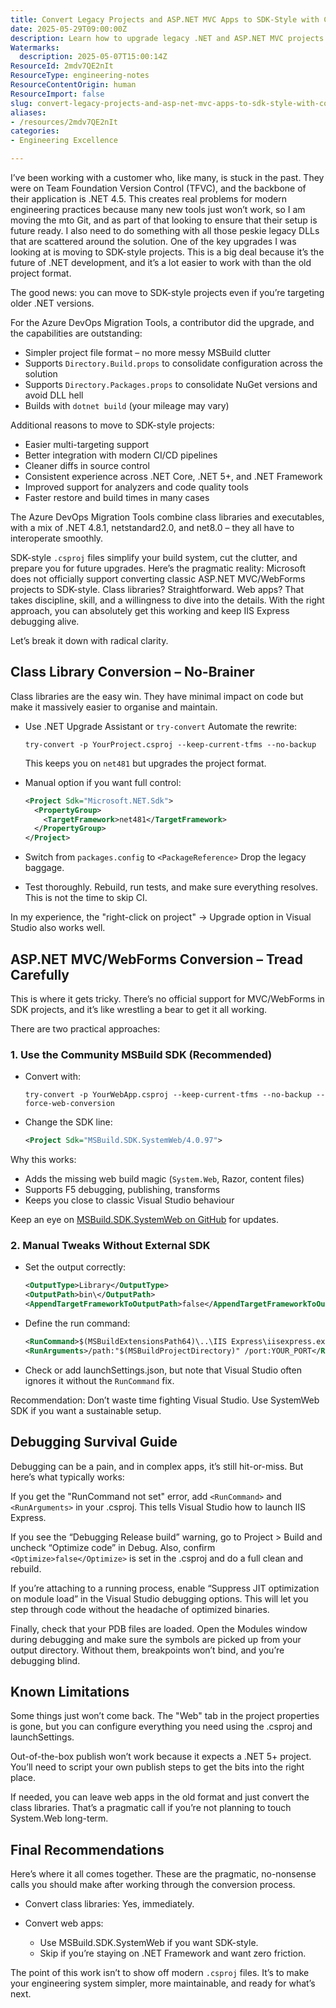 ```yaml
---
title: Convert Legacy Projects and ASP.NET MVC Apps to SDK-Style with Confidence
date: 2025-05-29T09:00:00Z
description: Learn how to upgrade legacy .NET and ASP.NET MVC projects to SDK-style for easier builds, modern tooling, and future readiness, including tips for class libraries and web apps.
Watermarks:
  description: 2025-05-07T15:00:14Z
ResourceId: 2mdv7QE2nIt
ResourceType: engineering-notes
ResourceContentOrigin: human
ResourceImport: false
slug: convert-legacy-projects-and-asp-net-mvc-apps-to-sdk-style-with-confidence
aliases:
- /resources/2mdv7QE2nIt
categories:
- Engineering Excellence

---
```

I’ve been working with a customer who, like many, is stuck in the past. They were on Team Foundation Version Control (TFVC), and the backbone of their application is .NET 4.5. This creates real problems for modern engineering practices because many new tools just won’t work, so I am moving the mto Git, and as part of that looking to ensure that their setup is future ready. I also need to do something with all those peskie legacy DLLs that are scattered around the solution. One of the key upgrades I was looking at is moving to SDK-style projects. This is a big deal because it’s the future of .NET development, and it’s a lot easier to work with than the old project format.

The good news: you can move to SDK-style projects even if you’re targeting older .NET versions.

For the Azure DevOps Migration Tools, a contributor did the upgrade, and the capabilities are outstanding:

- Simpler project file format – no more messy MSBuild clutter
- Supports `Directory.Build.props` to consolidate configuration across the solution
- Supports `Directory.Packages.props` to consolidate NuGet versions and avoid DLL hell
- Builds with `dotnet build` (your mileage may vary)

Additional reasons to move to SDK-style projects:

- Easier multi-targeting support
- Better integration with modern CI/CD pipelines
- Cleaner diffs in source control
- Consistent experience across .NET Core, .NET 5+, and .NET Framework
- Improved support for analyzers and code quality tools
- Faster restore and build times in many cases

The Azure DevOps Migration Tools combine class libraries and executables, with a mix of .NET 4.8.1, netstandard2.0, and net8.0 – they all have to interoperate smoothly.

SDK-style `.csproj` files simplify your build system, cut the clutter, and prepare you for future upgrades. Here’s the pragmatic reality: Microsoft does not officially support converting classic ASP.NET MVC/WebForms projects to SDK-style. Class libraries? Straightforward. Web apps? That takes discipline, skill, and a willingness to dive into the details. With the right approach, you can absolutely get this working and keep IIS Express debugging alive.

Let’s break it down with radical clarity.

## Class Library Conversion – No-Brainer

Class libraries are the easy win. They have minimal impact on code but make it massively easier to organise and maintain.

- Use .NET Upgrade Assistant or `try-convert`
  Automate the rewrite:

  ```shell
  try-convert -p YourProject.csproj --keep-current-tfms --no-backup
  ```

  This keeps you on `net481` but upgrades the project format.

- Manual option if you want full control:

  ```xml
  <Project Sdk="Microsoft.NET.Sdk">
    <PropertyGroup>
      <TargetFramework>net481</TargetFramework>
    </PropertyGroup>
  </Project>
  ```

- Switch from `packages.config` to `<PackageReference>`
  Drop the legacy baggage.

- Test thoroughly. Rebuild, run tests, and make sure everything resolves. This is not the time to skip CI.

In my experience, the "right-click on project" → Upgrade option in Visual Studio also works well.

## ASP.NET MVC/WebForms Conversion – Tread Carefully

This is where it gets tricky. There’s no official support for MVC/WebForms in SDK projects, and it’s like wrestling a bear to get it all working.

There are two practical approaches:

### 1. Use the Community MSBuild SDK (Recommended)

- Convert with:

  ```shell
  try-convert -p YourWebApp.csproj --keep-current-tfms --no-backup --force-web-conversion
  ```

- Change the SDK line:

  ```xml
  <Project Sdk="MSBuild.SDK.SystemWeb/4.0.97">
  ```

Why this works:

- Adds the missing web build magic (`System.Web`, Razor, content files)
- Supports F5 debugging, publishing, transforms
- Keeps you close to classic Visual Studio behaviour

Keep an eye on [MSBuild.SDK.SystemWeb on GitHub](https://github.com/CZEMacLeod/MSBuild.SDK.SystemWeb) for updates.

### 2. Manual Tweaks Without External SDK

- Set the output correctly:

  ```xml
  <OutputType>Library</OutputType>
  <OutputPath>bin\</OutputPath>
  <AppendTargetFrameworkToOutputPath>false</AppendTargetFrameworkToOutputPath>
  ```

- Define the run command:

  ```xml
  <RunCommand>$(MSBuildExtensionsPath64)\..\IIS Express\iisexpress.exe</RunCommand>
  <RunArguments>/path:"$(MSBuildProjectDirectory)" /port:YOUR_PORT</RunArguments>
  ```

- Check or add launchSettings.json, but note that Visual Studio often ignores it without the `RunCommand` fix.

Recommendation: Don’t waste time fighting Visual Studio. Use SystemWeb SDK if you want a sustainable setup.

## Debugging Survival Guide

Debugging can be a pain, and in complex apps, it’s still hit-or-miss. But here’s what typically works:

If you get the "RunCommand not set" error, add `<RunCommand>` and `<RunArguments>` in your .csproj. This tells Visual Studio how to launch IIS Express.

If you see the “Debugging Release build” warning, go to Project > Build and uncheck “Optimize code” in Debug. Also, confirm `<Optimize>false</Optimize>` is set in the .csproj and do a full clean and rebuild.

If you’re attaching to a running process, enable “Suppress JIT optimization on module load” in the Visual Studio debugging options. This will let you step through code without the headache of optimized binaries.

Finally, check that your PDB files are loaded. Open the Modules window during debugging and make sure the symbols are picked up from your output directory. Without them, breakpoints won’t bind, and you’re debugging blind.

## Known Limitations

Some things just won’t come back. The "Web" tab in the project properties is gone, but you can configure everything you need using the .csproj and launchSettings.

Out-of-the-box publish won’t work because it expects a .NET 5+ project. You’ll need to script your own publish steps to get the bits into the right place.

If needed, you can leave web apps in the old format and just convert the class libraries. That’s a pragmatic call if you’re not planning to touch System.Web long-term.

## Final Recommendations

Here’s where it all comes together. These are the pragmatic, no-nonsense calls you should make after working through the conversion process.

- Convert class libraries: Yes, immediately.
- Convert web apps:

  - Use MSBuild.SDK.SystemWeb if you want SDK-style.
  - Skip if you’re staying on .NET Framework and want zero friction.

The point of this work isn’t to show off modern `.csproj` files. It’s to make your engineering system simpler, more maintainable, and ready for what’s next.
